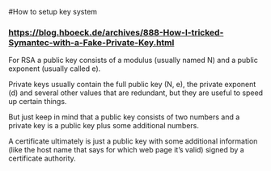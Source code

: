 #How to setup key system 
### https://blog.hboeck.de/archives/888-How-I-tricked-Symantec-with-a-Fake-Private-Key.html

For RSA a public key consists of a modulus (usually named N) and a public exponent (usually called e). 

 Private keys usually contain the full public key (N, e), the private exponent (d) and several other values that are redundant, but they are useful to speed up certain things. 
 
 But just keep in mind that a public key consists of two numbers and a private key is a public key plus some additional numbers. 
 
 A certificate ultimately is just a public key with some additional information (like the host name that says for which web page it’s valid) signed by a certificate authority.
